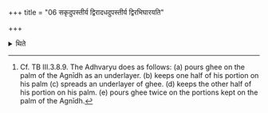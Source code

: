 +++
title = "06 सकृदुपस्तीर्य द्विरादधदुपस्तीर्य द्विरभिघारयति"

+++

<details><summary>थिते</summary>

6. Having spread an underlayer of ghee (on the palm of the Agnīdh) placing (Agnīdh's portion on his palm) twice, having spread an underlayer of ghee, he pours (ghee) twice.[^1]  


[^1]: Cf. TB III.3.8.9. The Adhvaryu does as follows: (a) pours ghee on the palm of the Agnīdh as an underlayer. (b) keeps one half of his portion on his palm (c) spreads an underlayer of ghee. (d) keeps the other half of his portion on his palm. (e) pours ghee
twice on the portions kept on the palm of the Agnīdh.
</details>
